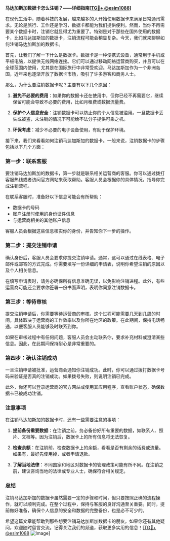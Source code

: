 **马达加斯加数据卡怎么注销？——详细指南[[TG💪+ @esim1088](https://t.me/s/esim1088)]**

在现代生活中，随着科技的发展，越来越多的人开始使用数据卡来满足日常通讯需求。无论是旅行、工作还是学习，数据卡都能为我们提供便利。然而，当你不再需要某个数据卡时，注销它就显得尤为重要了。特别是对于那些在国外使用的数据卡，比如马达加斯加的数据卡，注销流程可能会稍显复杂。今天，我们就来聊聊如何注销马达加斯加的数据卡。

首先，让我们了解一下什么是数据卡。数据卡是一种便携式设备，通常用于手机或平板电脑，以提供无线网络连接。它们可以通过移动网络运营商购买，并且可以在全球范围内使用，尤其是在国际旅行中非常受欢迎。马达加斯加作为一个非洲岛国，近年来也逐渐开放了数据卡市场，吸引了许多游客和商务人士。

那么，为什么要注销数据卡呢？主要有以下几个原因：

1. **避免不必要的费用**：如果你的数据卡还在使用中，但你已经不再需要它，继续保留可能会导致不必要的费用，比如月租费或数据流量费。
   
2. **保护个人信息安全**：注销数据卡可以防止你的个人信息被滥用。一旦数据卡丢失或被盗，未注销的情况下可能给不法分子提供可乘之机。
   
3. **环保考虑**：减少不必要的电子设备使用，有助于保护环境。

接下来，我们来看看如何注销马达加斯加的数据卡。一般来说，注销数据卡的步骤包括以下几个方面：

### 第一步：联系客服

要注销马达加斯加的数据卡，第一步就是联系相关运营商的客服。你可以通过拨打客服热线或者访问官方网站来获取帮助。客服人员会根据你的具体情况，指导你完成注销流程。

在联系客服时，准备好以下信息可能会有所帮助：
- 数据卡的号码
- 账户注册时使用的身份证件信息
- 与运营商相关的其他账户信息

客服人员会根据这些信息核实你的身份，并告知你下一步的操作。

### 第二步：提交注销申请

确认身份后，客服人员会要求你提交注销申请。通常，这可以通过在线表格、电子邮件或邮寄的方式完成。你需要填写一份详细的申请表，说明你希望注销的原因以及个人相关信息。

在填写申请表时，请务必确保所有信息准确无误，以免影响注销进程。此外，有些运营商可能还会要求你签署一份书面声明，表明你同意注销数据卡。

### 第三步：等待审核

提交注销申请后，你需要等待运营商的审核。这个过程可能需要几天到几周的时间，具体取决于运营商的工作效率以及你所在地区的政策。在此期间，保持电话畅通，以便客服人员能够及时联系到你。

如果在审核过程中有任何问题，客服人员会主动联系你，要求补充材料或澄清某些信息。因此，在此期间保持耐心是非常重要的。

### 第四步：确认注销成功

一旦注销申请被批准，运营商会通知你注销成功。此时，你可以通过拨打数据卡号码来验证是否真的注销成功。如果拨号失败，则说明注销已完成。

此外，你还可以登录运营商的官方网站或使用其应用程序，查看账户状态，确保数据卡已被成功注销。

### 注意事项

在注销马达加斯加的数据卡时，还有一些需要注意的事项：

1. **提前备份重要数据**：在注销之前，务必备份好所有重要的数据，如联系人、照片、文档等。因为注销后，数据卡上的所有信息将无法恢复。
   
2. **检查余额**：在注销前，检查数据卡上的余额，看看是否有剩余的话费或流量。如果有，最好先使用掉，或者申请退款。

3. **了解当地法律**：不同国家和地区对数据卡的管理政策可能有所不同。在注销之前，建议咨询当地的法律或专业人士，确保符合相关规定。

### 总结

注销马达加斯加的数据卡虽然需要一定的步骤和时间，但只要按照正确的流程操作，就可以顺利完成。在整个过程中，保持与客服的良好沟通至关重要。同时，提前做好准备，确保个人信息的安全和数据的完整备份，也是必不可少的。

希望这篇文章能帮助到那些想要注销马达加斯加数据卡的朋友。如果你还有其他疑问，欢迎随时留言交流。记得关注我们的频道，获取更多实用的信息！[[TG💪+ @esim1088](https://t.me/s/esim1088) ![Image](https://i.postimg.cc/4NQfJmqS/Snipaste-2025-05-13-00-14-12.png)]